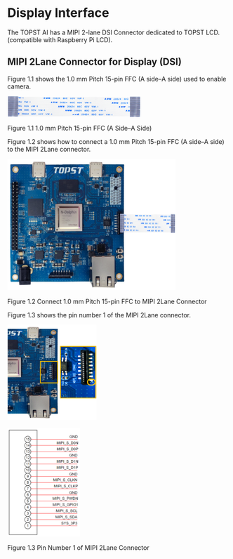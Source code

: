 ﻿# Display Interface

The TOPST AI has a MIPI 2-lane DSI Connector dedicated to TOPST LCD.
(compatible with Raspberry Pi LCD).

## MIPI 2Lane Connector for Display (DSI)

Figure 1.1 shows the 1.0 mm Pitch 15-pin FFC (A side–A side) used to
enable camera.

<img src="https://github.com/topst-development/Documentation/blob/Tsolutions/TOPST-AI/Hardware/media/4. Display.image1.png"
style="width:3.15625in;height:0.49444in" />

Figure 1.1 1.0 mm Pitch 15-pin FFC (A Side–A Side)

Figure 1.2 shows how to connect a 1.0 mm Pitch 15-pin FFC (A side–A
side) to the MIPI 2Lane connector.

<img src="https://github.com/topst-development/Documentation/blob/Tsolutions/TOPST-AI/Hardware/media/4. Display.image2.png"
style="width:3.99296in;height:3.11502in" />

Figure 1.2 Connect 1.0 mm Pitch 15-pin FFC to MIPI 2Lane Connector

Figure 1.3 shows the pin number 1 of the MIPI 2Lane connector.

<img src="https://github.com/topst-development/Documentation/blob/Tsolutions/TOPST-AI/Hardware/media/4. Display.image3.png"
style="width:2.11458in;height:2.25515in" />

<img src="https://github.com/topst-development/Documentation/blob/Tsolutions/TOPST-AI/Hardware/media/4. Display.image4.png"
style="width:1.72917in;height:2.58728in" />

Figure 1.3 Pin Number 1 of MIPI 2Lane Connector

## 
